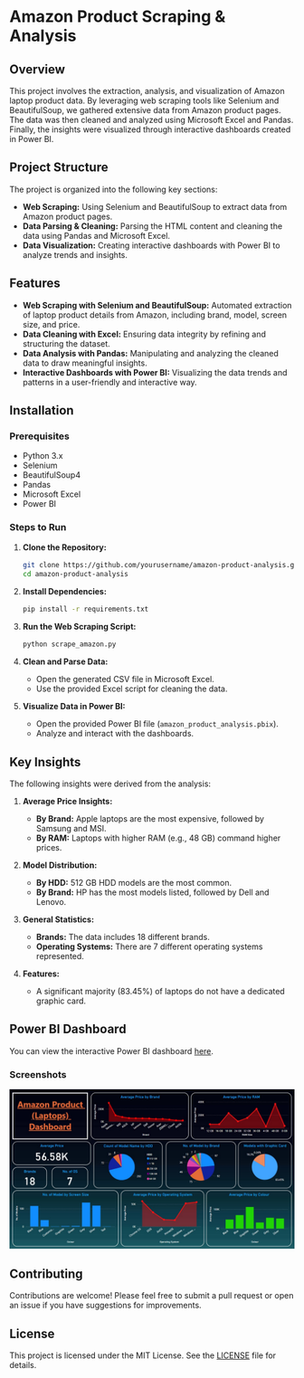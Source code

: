 # Amazon Product Scraping & Analysis

## Overview

This project involves the extraction, analysis, and visualization of Amazon laptop product data. By leveraging web scraping tools like Selenium and BeautifulSoup, we gathered extensive data from Amazon product pages. The data was then cleaned and analyzed using Microsoft Excel and Pandas. Finally, the insights were visualized through interactive dashboards created in Power BI.

## Project Structure

The project is organized into the following key sections:

- **Web Scraping:** Using Selenium and BeautifulSoup to extract data from Amazon product pages.
- **Data Parsing & Cleaning:** Parsing the HTML content and cleaning the data using Pandas and Microsoft Excel.
- **Data Visualization:** Creating interactive dashboards with Power BI to analyze trends and insights.

## Features

- **Web Scraping with Selenium and BeautifulSoup:** Automated extraction of laptop product details from Amazon, including brand, model, screen size, and price.
- **Data Cleaning with Excel:** Ensuring data integrity by refining and structuring the dataset.
- **Data Analysis with Pandas:** Manipulating and analyzing the cleaned data to draw meaningful insights.
- **Interactive Dashboards with Power BI:** Visualizing the data trends and patterns in a user-friendly and interactive way.

## Installation

### Prerequisites

- Python 3.x
- Selenium
- BeautifulSoup4
- Pandas
- Microsoft Excel
- Power BI

### Steps to Run

1. **Clone the Repository:**
    ```sh
    git clone https://github.com/yourusername/amazon-product-analysis.git
    cd amazon-product-analysis
    ```

2. **Install Dependencies:**
    ```sh
    pip install -r requirements.txt
    ```

3. **Run the Web Scraping Script:**
    ```sh
    python scrape_amazon.py
    ```

4. **Clean and Parse Data:**
    - Open the generated CSV file in Microsoft Excel.
    - Use the provided Excel script for cleaning the data.

5. **Visualize Data in Power BI:**
    - Open the provided Power BI file (`amazon_product_analysis.pbix`).
    - Analyze and interact with the dashboards.

## Key Insights

The following insights were derived from the analysis:

1. **Average Price Insights:**
   - **By Brand:** Apple laptops are the most expensive, followed by Samsung and MSI.
   - **By RAM:** Laptops with higher RAM (e.g., 48 GB) command higher prices.

2. **Model Distribution:**
   - **By HDD:** 512 GB HDD models are the most common.
   - **By Brand:** HP has the most models listed, followed by Dell and Lenovo.

3. **General Statistics:**
   - **Brands:** The data includes 18 different brands.
   - **Operating Systems:** There are 7 different operating systems represented.

4. **Features:**
   - A significant majority (83.45%) of laptops do not have a dedicated graphic card.

## Power BI Dashboard

You can view the interactive Power BI dashboard [here](https://app.powerbi.com/reportEmbed?reportId=f8286d26-2899-454c-a735-0c0d17d2e42b&autoAuth=true&ctid=40357f77-213c-4ea0-9e9a-8784e5b36407).

### Screenshots

![Power BI Dashboard Screenshot](dashboard.jpg)

## Contributing

Contributions are welcome! Please feel free to submit a pull request or open an issue if you have suggestions for improvements.

## License

This project is licensed under the MIT License. See the [LICENSE](LICENSE) file for details.

